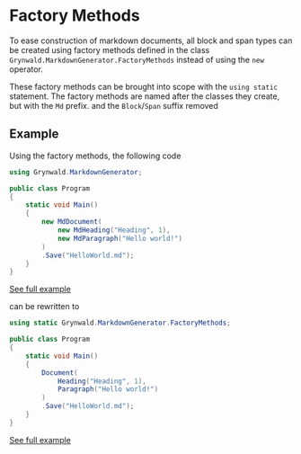 # Factory Methods

To ease construction of markdown documents, all block and span types can
be created using factory methods defined in the class `Grynwald.MarkdownGenerator.FactoryMethods`
instead of using the `new` operator.

These factory methods can be brought into scope with the `using static` statement.
The factory methods are named after the classes they create, but with the `Md` prefix.
and the `Block`/`Span` suffix removed

## Example

Using the factory methods, the following code

```csharp
using Grynwald.MarkdownGenerator;

public class Program
{
    static void Main()
    {
        new MdDocument(
            new MdHeading("Heading", 1),
            new MdParagraph("Hello world!")
        )
        .Save("HelloWorld.md");
    }
}
```

[See full example](../examples/simple-document-singlestatement.md)

can be rewritten to

```csharp
using static Grynwald.MarkdownGenerator.FactoryMethods;

public class Program
{
    static void Main()
    {
        Document(
            Heading("Heading", 1),
            Paragraph("Hello world!")
        )
        .Save("HelloWorld.md");
    }
}
```

[See full example](../examples/simple-document-factorymethods.md)